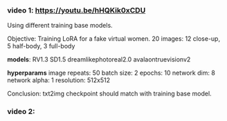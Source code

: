 ### video 1: https://youtu.be/hHQKik0xCDU

Using different training base models.

Objective: Training LoRA for a fake virtual women.
20 images: 12 close-up, 5 half-body, 3 full-body

**models**:
RV1.3
SD1.5
dreamlikephotoreal2.0
avalaontruevisionv2

**hyperparams**
image repeats: 50
batch size: 2
epochs: 10
network dim: 8
network alpha: 1
resolution: 512x512

Conclusion:
txt2img checkpoint should match with training base model.

### video 2:
